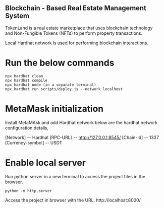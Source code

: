 ## Blockchain - Based Real Estate Management System

TokenLand is a real estate marketplace that uses blockchain technology and Non-Fungible Tokens (NFTs) to perform property transactions. 

Local Hardhat network is used for performing blockchain interactions.

# Run the below commands

```shell
npx hardhat clean
npx hardhat compile
npx hardhat node (in a separate terminal)
npx hardhat run scripts/deploy.js --network localhost
```

# MetaMask initialization

Install MetaMAsk and add Hardhat network below are the hardhat network configuration details,

[Network] -- Hardhat
[RPC-URL] -- http://127.0.0.1:8545/
[Chain-Id] -- 1337
[Currency-symbol] -- USDT

# Enable local server

Run python server in a new terminal to access the project files in the browser.

```shell
python -m http.server
```

Access the project in browser with the URL, http://localhost:8000/
